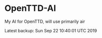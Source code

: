 # OpenTTD-AI
My AI for OpenTTD, will use primarily air

Latest backup: Sun Sep 22 10:40:01 UTC 2019
